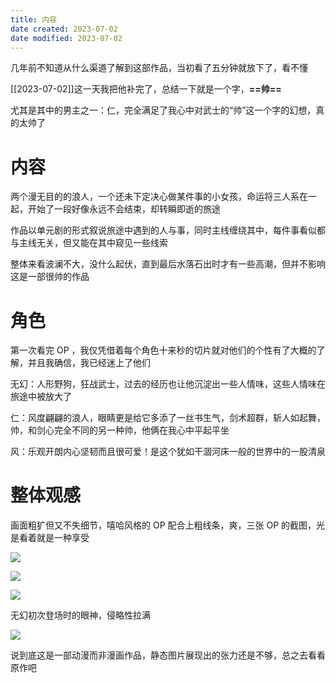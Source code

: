 ```yaml
---
title: 内容
date created: 2023-07-02
date modified: 2023-07-02
---
```


几年前不知道从什么渠道了解到这部作品，当初看了五分钟就放下了，看不懂

[[2023-07-02]]这一天我把他补完了，总结一下就是一个字，**==帅==**

尤其是其中的男主之一：仁，完全满足了我心中对武士的“帅”这一个字的幻想，真的太帅了

# 内容

两个漫无目的的浪人，一个还未下定决心做某件事的小女孩，命运将三人系在一起，开始了一段好像永远不会结束，却转瞬即逝的旅途

作品以单元剧的形式叙说旅途中遇到的人与事，同时主线缠绕其中，每件事看似都与主线无关，但又能在其中窥见一些线索

整体来看波澜不大，没什么起伏，直到最后水落石出时才有一些高潮，但并不影响这是一部很帅的作品

# 角色

第一次看完 OP ，我仅凭借着每个角色十来秒的切片就对他们的个性有了大概的了解，并且我确信，我已经迷上了他们

无幻：人形野狗，狂战武士，过去的经历也让他沉淀出一些人情味，这些人情味在旅途中被放大了

仁：风度翩翩的浪人，眼睛更是给它多添了一丝书生气，剑术超群，斩人如起舞，帅，和剑心完全不同的另一种帅，他俩在我心中平起平坐

风：乐观开朗内心坚韧而且很可爱！是这个犹如干涸河床一般的世界中的一股清泉

# 整体观感

画面粗犷但又不失细节，嘻哈风格的 OP 配合上粗线条，爽，三张 OP 的截图，光是看着就是一种享受

![](https://vercel-proxy.norah1to.com/proxy/raw.githubusercontent.com/NoraH1to/cdn/master/img/Samurai%20Champloo%2019.mkv_20230702_195332.432.png)

![](https://vercel-proxy.norah1to.com/proxy/raw.githubusercontent.com/NoraH1to/cdn/master/img/20230702195743.png)

![](https://vercel-proxy.norah1to.com/proxy/raw.githubusercontent.com/NoraH1to/cdn/master/img/20230702200010.png)

无幻初次登场时的眼神，侵略性拉满

![](https://vercel-proxy.norah1to.com/proxy/raw.githubusercontent.com/NoraH1to/cdn/master/img/20230702200624.png)

说到底这是一部动漫而非漫画作品，静态图片展现出的张力还是不够，总之去看看原作吧

